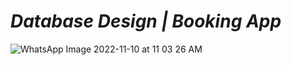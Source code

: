 # _Database Design | Booking App_

![WhatsApp Image 2022-11-10 at 11 03 26 AM](https://user-images.githubusercontent.com/91872149/201009034-3a6aef41-3475-4115-8fa7-19d96028f91b.jpeg)

